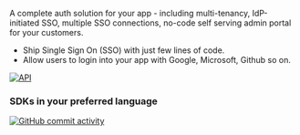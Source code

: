 A complete auth solution for your app - including multi-tenancy, IdP-initiated SSO, multiple SSO connections, no-code self serving admin portal for your customers.

- Ship Single Sign On (SSO) with just few lines of code.
- Allow users to login into your app with Google, Microsoft, Github so on.

[![API](https://img.shields.io/badge/Developer_Docs-docs.scalekit.com-blue?style=flat)](https://docs.scalekit.com)

### SDKs in your preferred language

[![GitHub commit activity](https://img.shields.io/github/commit-activity/m/scalekit-inc/scalekit-sdk-node?style=for-the-badge&label=NodeJS)](https://github.com/scalekit-inc/scalekit-sdk-node)